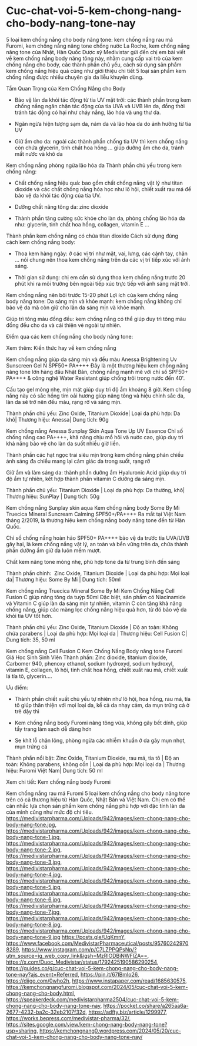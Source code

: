 # Cuc-chat-voi-5-kem-chong-nang-cho-body-nang-tone-nay
5 loại kem chống nắng cho body nâng tone: kem chống nắng rau má Furomi, kem chống nắng nâng tone chống nước La Roche, kem chống nắng nâng tone của Nhật, Hàn Quốc
Dược sỹ Medivistar gửi đến chị em bài viết về kem chống nắng body nâng tông này, nhằm cung cấp vai trò của kem chống nắng cho body, các thành phần chủ yếu, cách sử dụng sản phẩm kem chống nắng hiệu quả cũng như giới thiệu chi tiết 5 loại sản phẩm kem chống nắng được nhiều chuyên gia da liễu khuyên dùng.

Tầm Quan Trọng của Kem Chống Nắng cho Body
- Bảo vệ làn da khỏi tác động từ tia UV mặt trời: các thành phần trong kem chống nắng ngăn chặn tác động của tia UVA và UVB lên da, đồng thời tránh tác động có hại như cháy nắng, lão hóa và ung thư da.

- Ngăn ngừa hiện tượng sạm da, nám da và lão hóa da do ảnh hưởng từ tia UV

- Giữ ẩm cho da: ngoài các thành phần chống tia UV thì kem chống nắng còn chứa glycerin, tinh chất hoa hồng … giúp dưỡng ẩm cho da, tránh mất nước và khô da



Kem chống nắng phòng ngừa lão hóa da
Thành phần chủ yếu trong kem chống nắng:
- Chất chống nắng hiệu quả: bao gồm chất chống nắng vật lý như titan dioxide và các chất chống nắng hóa học như lô hội, chiết xuất rau má để bảo vệ da khỏi tác động của tia UV.

- Dưỡng chất nâng tông da: zinc dioxide

- Thành phần tăng cường sức khỏe cho làn da, phòng chống lão hóa da như: glycerin, tinh chất hoa hồng, collagen, vitamin E ...


Thành phần kem chống nắng có chứa titan dioxide
Cách sử dụng đúng cách kem chống nắng body:
- Thoa kem hàng ngày: ở các vị trí như mặt, vai, lưng, các cánh tay, chân … nói chung nên thoa kem chống nắng trên da các vị trí tiếp xúc với ánh sáng.

- Thời gian sử dụng: chị em cần sử dụng thoa kem chống nắng trước 20 phút khi ra môi trường bên ngoài tiếp xúc trực tiếp với ánh sáng mặt trời.



Kem chống nắng nên bôi trước 15-20 phút
Lợi ích của kem chống nắng body nâng tone:
Da sáng mịn và khỏe mạnh: kem chống nắng không chỉ bảo vệ da mà còn giữ cho làn da sáng mịn và khỏe mạnh.

Giúp trì tông màu đồng đều: kem chống nắng có thể giúp duy trì tông màu đồng đều cho da và cải thiện vẻ ngoài tự nhiên.

Điểm qua các kem chống nắng cho body nâng tone:

Xem thêm: Kiến thức hay về kem chống nắng



Kem chống nắng giúp da sáng mịn và đều màu
Anessa Brightening Uv Sunscreen Gel N SPF50+ PA++++
Đây là một thương hiệu kem chống nắng nâng tone lớn hàng đầu Nhật Bản, chống nắng mạnh mẽ với chỉ số SPF50+ PA++++ & công nghệ Water Resistant giúp chống trôi trong nước đến 40'.

Cấu tạo gel mỏng nhẹ, mịn mát giúp duy trì độ ẩm khoảng 8 giờ. Kem chống nắng này có sắc hồng tím oải hương giúp nâng tông và hiệu chỉnh sắc da, làn da sẽ trở nên đều màu, rạng rỡ và sáng mịn.

Thành phần chủ yếu: Zinc Oxide, Titanium Dioxide| Loại da phù hợp: Da khô| Thương hiệu: Anessa| Dung tích: 90g



Kem chống nắng Anessa
Sunplay Skin Aqua Tone Up UV Essence
Chỉ số chống nắng cao PA++++, khả năng chịu mồ hôi và nước cao, giúp duy trì khả năng bảo vệ cho làn da suốt nhiều giờ liền.

Thành phần các hạt ngọc trai siêu mịn trong kem chống nắng phản chiếu ánh sáng đa chiều mang lại cảm giác da trong suốt, rạng rỡ

Giữ ẩm và làm sáng da: thành phần dưỡng ẩm Hyaluronic Acid giúp duy trì độ ẩm tự nhiên, kết hợp thành phần vitamin C dưỡng da sáng mịn.

Thành phần chủ yếu: Titanium Dioxide | Loại da phù hợp: Da thường, khô| Thương hiệu: SunPlay | Dung tích: 50g



Kem chống nắng Sunplay skin aqua
Kem chống nắng body Some By Mi Truecica Mineral Suncream Calming SPF50+/PA++++
Ra mắt tại Việt Nam tháng 2/2019, là thương hiệu kem chống nắng body nâng tone đến từ Hàn Quốc.

Chỉ số chống nắng hoàn hảo SPF50+ PA++++ bảo vệ da trước tia UVA/UVB gây hại, là kem chống nắng vật lý, an toàn và bền vững trên da, chứa thành phần dưỡng ẩm giữ da luôn mềm mượt.

Chất kem nâng tone mỏng nhẹ, phù hợp tone da từ trung bình đến sáng​

Thành phần chính:  Zinc Oxide, Titanium Dioxide | Loại da phù hợp: Mọi loại da| Thương hiệu: Some By Mi | Dung tích: 50ml



Kem chống nắng Truecica Mineral Some By Mi
Kem Chống Nắng Cell Fusion C giúp nâng tông da tuýp 50ml
Đặc biệt, sản phẩm có Niacinamide và Vitamin C giúp làn da sáng mịn tự nhiên, vitamin C còn tăng khả năng chống nắng, giúp các màng lọc chống nắng hiệu quả hơn, từ đó bảo vệ da khỏi tia UV tốt hơn.

Thành phần chủ yếu: Zinc Oxide, Titanium Dioxide | Độ an toàn: Không chứa parabens | Loại da phù hợp: Mọi loại da | Thương hiệu: Cell Fusion C| Dung tích: 35, 50 ml



Kem chống nắng Cell Fusion C
Kem Chống Nắng Body nâng tone Furomi Giá Học Sinh Sinh Viên
Thành phần: Zinc dioxide, titanium dioxide, Carbomer 940, phenoxy ethanol, sodium hydroxyd, sodium hydroxyl, vitamin E, collagen, lô hội, tinh chất hoa hồng, chiết xuất rau má, chiết xuất lá tía tô, glycerin….

Ưu điểm:

- Thành phần chiết xuất chủ yếu tự nhiên như lô hội, hoa hồng, rau má, tía tô giúp thân thiện với mọi loại da, kể cả da nhạy cảm, da mụn trứng cá ở trẻ dậy thì

- Kem chống nắng body Furomi nâng tông vừa, không gây bết dính, giúp tẩy trang làm sạch dễ dàng hơn

- Se khít lỗ chân lông, phòng ngừa các nhiễm khuẩn ở da gây mụn nhọt, mụn trứng cá

Thành phần nổi bật: Zinc Oxide, Titanium Dioxide, rau má, tía tô | Độ an toàn: Không parabens, không cồn | Loại da phù hợp: Mọi loại da | Thương hiệu: Furomi Việt Nam| Dung tích: 50 ml

Xem chi tiết: Kem chống nắng body Furomi



Kem chống nắng rau má Furomi
5 loại kem chống nắng cho body nâng tone trên có cả thương hiệu từ Hàn Quốc, Nhật Bản và Việt Nam. Chị em có thể cân nhắc lựa chọn sản phẩm kem chống nắng phù hợp với đặc tính làn da của mình cũng như mức độ chi tiêu.
https://medivistarpharma.com/Uploads/942/images/kem-chong-nang-cho-body-nang-tone.jpg, https://medivistarpharma.com/Uploads/942/images/kem-chong-nang-cho-body-nang-tone-1.jpg, https://medivistarpharma.com/Uploads/942/images/kem-chong-nang-cho-body-nang-tone-2.jpg, https://medivistarpharma.com/Uploads/942/images/kem-chong-nang-cho-body-nang-tone-3.jpg, https://medivistarpharma.com/Uploads/942/images/kem-chong-nang-cho-body-nang-tone-4.jpg, https://medivistarpharma.com/Uploads/942/images/kem-chong-nang-cho-body-nang-tone-5.jpg, https://medivistarpharma.com/Uploads/942/images/kem-chong-nang-cho-body-nang-tone-6.jpg, https://medivistarpharma.com/Uploads/942/images/kem-chong-nang-cho-body-nang-tone-7.jpg, https://medivistarpharma.com/Uploads/942/images/kem-chong-nang-cho-body-nang-tone-8.jpg, https://medivistarpharma.com/Uploads/942/images/kem-chong-nang-cho-body-nang-tone-9.jpg
https://posts.gle/UqKmnY, https://www.facebook.com/MedivistarPharmaceutical/posts/957602429708289, https://www.instagram.com/p/C7LZPPQPsNp/?utm_source=ig_web_copy_link&igsh=MzRlODBiNWFlZA==, https://x.com/Duoc_Medivistar/status/1792425190586290254, https://guides.co/g/cuc-chat-voi-5-kem-chong-nang-cho-body-nang-tone-nay?ajs_event=Referred, https://pin.it/67lBmlo26, https://diigo.com/0who2h, https://www.instapaper.com/read/1685630575, https://kemchongnangfuromi.blogspot.com/2024/05/cuc-chat-voi-5-kem-chong-nang-cho-body.html, https://speakerdeck.com/medivistarpharma2504/cuc-chat-voi-5-kem-chong-nang-cho-body-nang-tone-nay, https://pocket.co/share/a265aa6a-2677-4232-ba2c-32eb2107f32d, https://adfty.biz/article/1299977, https://works.bepress.com/medivistar-pharma/32/, https://sites.google.com/view/kem-chong-nang-body-nang-tone?usp=sharing, https://kemchongnang0.wordpress.com/2024/05/20/cuc-chat-voi-5-kem-chong-nang-cho-body-nang-tone-nay/ 
